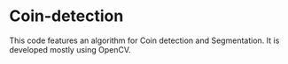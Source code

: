 # Coin-detection
This code features an algorithm for Coin detection and Segmentation. It is developed mostly using OpenCV.
